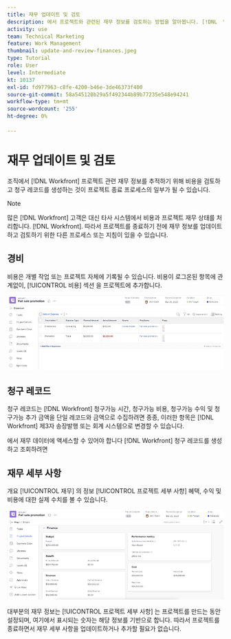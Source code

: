 ```yaml
---
title: 재무 업데이트 및 검토
description: 에서 프로젝트와 관련된 재무 정보를 검토하는 방법을 알아봅니다. [!DNL  Workfront].
activity: use
team: Technical Marketing
feature: Work Management
thumbnail: update-and-review-finances.jpeg
type: Tutorial
role: User
level: Intermediate
kt: 10137
exl-id: fd977963-c8fe-4200-b46e-3de46373f400
source-git-commit: 58a545120b29a5f492344b89b77235e548e94241
workflow-type: tm+mt
source-wordcount: '255'
ht-degree: 0%

---
```


# 재무 업데이트 및 검토

조직에서 [!DNL Workfront] 프로젝트 관련 재무 정보를 추적하기 위해 비용을 검토하고 청구 레코드를 생성하는 것이 프로젝트 종료 프로세스의 일부가 될 수 있습니다.

>[!NOTE]
>
>많은 [!DNL Workfront] 고객은 대신 타사 시스템에서 비용과 프로젝트 재무 상태를 처리합니다. [!DNL Workfront]. 따라서 프로젝트를 종료하기 전에 재무 정보를 업데이트하고 검토하기 위한 다른 프로세스 또는 지침이 있을 수 있습니다.


## 경비

비용은 개별 작업 또는 프로젝트 자체에 기록될 수 있습니다. 비용이 로그온된 항목에 관계없이, [!UICONTROL 비용] 섹션 을 프로젝트에 추가합니다.

![[!UICONTROL 비용] 프로젝트의 섹션](assets/expense-section.png)

## 청구 레코드

청구 레코드는 [!DNL Workfront] 청구가능 시간, 청구가능 비용, 청구가능 수익 및 청구가능 추가 금액을 단일 레코드와 금액으로 수집하려면 종종, 이러한 항목은 [!DNL Workfront] 제3자 송장발행 또는 회계 시스템으로 변경할 수 있습니다.

에서 재무 데이터에 액세스할 수 있어야 합니다 [!DNL Workfront] 청구 레코드를 생성하고 조회하려면

## 재무 세부 사항

개요 [!UICONTROL 재무] 의 정보 [!UICONTROL 프로젝트 세부 사항] 혜택, 수익 및 비용에 대한 실제 수치를 볼 수 있습니다.

![재무 섹션 [!UICONTROL 프로젝트 세부 사항] 프로젝트의 창](assets/finance-section-project-details.png)

대부분의 재무 정보는 [!UICONTROL 프로젝트 세부 사항] 는 프로젝트를 만드는 동안 설정되며, 여기에서 표시되는 숫자는 해당 정보를 기반으로 합니다. 따라서 프로젝트를 종료하면서 재무 세부 사항을 업데이트하거나 추가할 필요가 없습니다.

<!---
learn more urls
Create billing records
Manage project expenses
Project finances
--->
